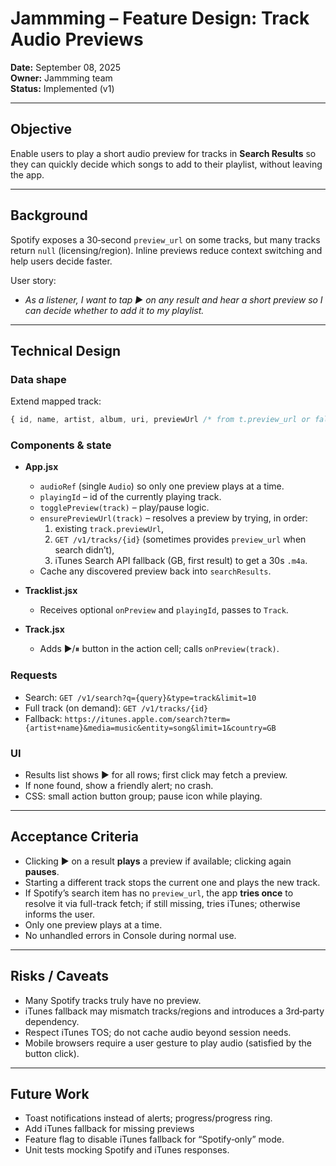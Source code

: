 # Jammming – Feature Design: Track Audio Previews

**Date:** September 08, 2025  
**Owner:** Jammming team  
**Status:** Implemented (v1)

---

## Objective
Enable users to play a short audio preview for tracks in **Search Results** so they can quickly decide which songs to add to their playlist, without leaving the app.

---

## Background
Spotify exposes a 30‑second `preview_url` on some tracks, but many tracks return `null` (licensing/region). Inline previews reduce context switching and help users decide faster.

User story:
- *As a listener, I want to tap ▶ on any result and hear a short preview so I can decide whether to add it to my playlist.*

---

## Technical Design
### Data shape
Extend mapped track:
```js
{ id, name, artist, album, uri, previewUrl /* from t.preview_url or fallback */ }
```

### Components & state
- **App.jsx**
  - `audioRef` (single `Audio`) so only one preview plays at a time.
  - `playingId` – id of the currently playing track.
  - `togglePreview(track)` – play/pause logic.
  - `ensurePreviewUrl(track)` – resolves a preview by trying, in order:
    1) existing `track.previewUrl`,
    2) `GET /v1/tracks/{id}` (sometimes provides `preview_url` when search didn’t),
    3) iTunes Search API fallback (GB, first result) to get a 30s `.m4a`.
  - Cache any discovered preview back into `searchResults`.

- **Tracklist.jsx**
  - Receives optional `onPreview` and `playingId`, passes to `Track`.

- **Track.jsx**
  - Adds ▶/⏸ button in the action cell; calls `onPreview(track)`.

### Requests
- Search: `GET /v1/search?q={query}&type=track&limit=10`
- Full track (on demand): `GET /v1/tracks/{id}`
- Fallback: `https://itunes.apple.com/search?term={artist+name}&media=music&entity=song&limit=1&country=GB`

### UI
- Results list shows ▶ for all rows; first click may fetch a preview.
- If none found, show a friendly alert; no crash.
- CSS: small action button group; pause icon while playing.

---

## Acceptance Criteria
- Clicking ▶ on a result **plays** a preview if available; clicking again **pauses**.
- Starting a different track stops the current one and plays the new track.
- If Spotify’s search item has no `preview_url`, the app **tries once** to resolve it via full-track fetch; if still missing, tries iTunes; otherwise informs the user.
- Only one preview plays at a time.
- No unhandled errors in Console during normal use.

---

## Risks / Caveats
- Many Spotify tracks truly have no preview.
- iTunes fallback may mismatch tracks/regions and introduces a 3rd‑party dependency.
- Respect iTunes TOS; do not cache audio beyond session needs.
- Mobile browsers require a user gesture to play audio (satisfied by the button click).

---

## Future Work
- Toast notifications instead of alerts; progress/progress ring.
- Add iTunes fallback for missing previews
- Feature flag to disable iTunes fallback for “Spotify‑only” mode.
- Unit tests mocking Spotify and iTunes responses.
